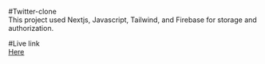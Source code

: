 #Twitter-clone
<br>
This project used Nextjs, Javascript, Tailwind, and Firebase for storage and authorization.

#Live link
<br>
<a href="https://my-twitter-clone-tau.vercel.app/" target="_blank">Here</a>
